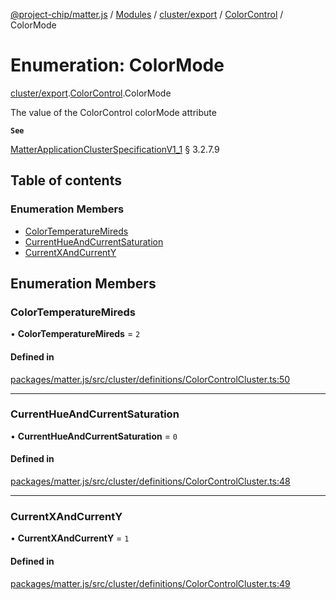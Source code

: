 [@project-chip/matter.js](../README.md) / [Modules](../modules.md) / [cluster/export](../modules/cluster_export.md) / [ColorControl](../modules/cluster_export.ColorControl.md) / ColorMode

# Enumeration: ColorMode

[cluster/export](../modules/cluster_export.md).[ColorControl](../modules/cluster_export.ColorControl.md).ColorMode

The value of the ColorControl colorMode attribute

**`See`**

[MatterApplicationClusterSpecificationV1_1](../interfaces/spec_export.MatterApplicationClusterSpecificationV1_1.md) § 3.2.7.9

## Table of contents

### Enumeration Members

- [ColorTemperatureMireds](cluster_export.ColorControl.ColorMode.md#colortemperaturemireds)
- [CurrentHueAndCurrentSaturation](cluster_export.ColorControl.ColorMode.md#currenthueandcurrentsaturation)
- [CurrentXAndCurrentY](cluster_export.ColorControl.ColorMode.md#currentxandcurrenty)

## Enumeration Members

### ColorTemperatureMireds

• **ColorTemperatureMireds** = ``2``

#### Defined in

[packages/matter.js/src/cluster/definitions/ColorControlCluster.ts:50](https://github.com/project-chip/matter.js/blob/ac2c2688/packages/matter.js/src/cluster/definitions/ColorControlCluster.ts#L50)

___

### CurrentHueAndCurrentSaturation

• **CurrentHueAndCurrentSaturation** = ``0``

#### Defined in

[packages/matter.js/src/cluster/definitions/ColorControlCluster.ts:48](https://github.com/project-chip/matter.js/blob/ac2c2688/packages/matter.js/src/cluster/definitions/ColorControlCluster.ts#L48)

___

### CurrentXAndCurrentY

• **CurrentXAndCurrentY** = ``1``

#### Defined in

[packages/matter.js/src/cluster/definitions/ColorControlCluster.ts:49](https://github.com/project-chip/matter.js/blob/ac2c2688/packages/matter.js/src/cluster/definitions/ColorControlCluster.ts#L49)
